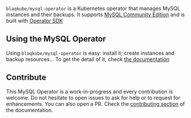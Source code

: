 `blaqkube/mysql-operator` is a Kubernetes operator that manages MySQL instances
and their backups. It supports
[MySQL Community Edition](https://www.mysql.com/products/community/) and is
built with [Operator SDK](https://sdk.operatorframework.io/)

## Using the MySQL Operator

Using `blaqkube/mysql-operator` is easy: install it; create instances and
backup resources... To get the detail of it, check
[the documentation](https://docs.blaqkube.io)

## Contribute

This MySQL Operator is a work-in-progress and every contribution is welcome. Do
not hesitate to open issues to ask for help or to request for enhancements. You
can also open a PR. Check the
[contributing section](https://docs.blaqkube.io/developers/welcome) of the
documentation.
